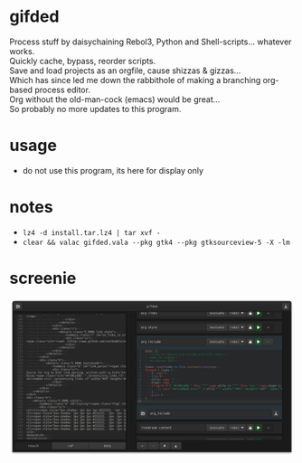 # gifded
Process stuff by daisychaining Rebol3, Python and Shell-scripts... whatever works.  
Quickly cache, bypass, reorder scripts.  
Save and load projects as an orgfile, cause shizzas & gizzas...  
Which has since led me down the rabbithole of making a branching org-based process editor.  
Org without the old-man-cock (emacs) would be great...  
So probably no more updates to this program.

# usage
- do not use this program, its here for display only

# notes
- `lz4 -d install.tar.lz4 | tar xvf -`
- `clear && valac gifded.vala --pkg gtk4 --pkg gtksourceview-5 -X -lm`

# screenie
![screenie](./screenies/220828_gifded_screenie.png)
